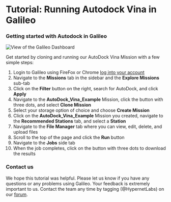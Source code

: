 # Tutorial: Running Autodock Vina in Galileo

### Getting started with Autodock in Galileo

![View of the Galileo Dashboard](images/autodock/autodock_vina.gif)

Get started by cloning and running our AutoDock Vina Mission with a few simple steps:

1.	Login to Galileo using FireFox or Chrome [log into your account](http://galileo.hypernetlabs.io/)
2.	Navigate to the **Missions** tab in the sidebar and the **Explore Missions** sub-tab
3.	Click on the **Filter** button on the right, search for AutoDock, and click **Apply**
4.	Navigate to the **AutoDock_Vina_Example** Mission, click the button with three dots, and select **Clone Mission**
5.	Select your storage option of choice and choose **Create Mission**
6.	Click on the **AutoDock_Vina_Example** Mission you created, navigate to the **Recommended Stations** tab, and select a **Station**
7.	Navigate to the **File Manager** tab where you can view, edit, delete, and upload files
8.	Scroll to the top of the page and click the **Run** button
9.	Navigate to the **Jobs** side tab
10.	When the job completes, click on the button with three dots to download the results

### Contact us

We hope this tutorial was helpful. Please let us know if you have any questions or any problems using Galileo. Your feedback is extremely important to us. Contact the team any time by tagging (@HypernetLabs) on our [forum](galileo-forum.hypernetlabs.io).
